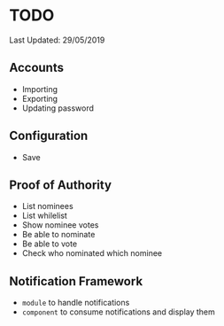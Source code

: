 # TODO

Last Updated: 29/05/2019

## Accounts
- Importing
- Exporting
- Updating password

## Configuration
- Save

## Proof of Authority
- List nominees
- List whilelist
- Show nominee votes
- Be able to nominate
- Be able to vote
- Check who nominated which nominee

## Notification Framework
- `module` to handle notifications
- `component` to consume notifications and display them
